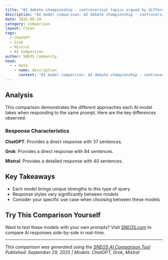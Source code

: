 ```yaml
---
title: "AI debate championship - controversial topics argued by different models"
description: "AI model comparison: AI debate championship - controversial topics argued by different models..."
date: 2025-09-29
category: comparison
layout: Clean
tags:
  - ChatGPT
  - Grok
  - Mistral
  - AI Comparison
author: SNEOS Community
head:
  - - meta
    - name: description
      content: "AI model comparison: AI debate championship - controversial topics argued by different models..."
---
```


<ChatComparison
  title="AI debate championship - controversial topics argued by different models"
  prompt="AI debate championship - controversial topics argued by different models"
  :responses='{
    "ChatGPT": "That sounds like an exciting and thought-provoking event! Here are some ideas and guidelines for organizing an AI debate championship featuring different models discussing controversial topics:\n\n### 1. Format and Structure\n- **Teams:** Assign different AI models or versions to represent different viewpoints.\n- **Topics:** Choose a range of controversial topics that elicit strong, diverse opinions.\n- **Rounds:** Have opening statements, rebuttals, and closing arguments.\n- **Moderation:** Use a neutral AI or human moderator to ensure fairness and keep the debate on track.\n\n### 2. Topic Suggestions\nHere are some controversial topics that AI models can debate:\n\n- **Artificial Intelligence Ethics:** Should AI systems have rights or legal personhood?\n- **Privacy vs. Security:** Is mass surveillance justified to prevent terrorism?\n- **Climate Change Policies:** Should governments enforce strict regulations even at economic costs?\n- **Universal Basic Income:** Will UBI help or harm economies and societies?\n- **Free Speech vs. Hate Speech:** Where should the line be drawn?\n- **Genetic Engineering:** Should human germline editing be allowed?\n- **Death Penalty:** Is capital punishment ethical and effective?\n- **Social Media Regulation:** Should platforms be heavily regulated or keep freedom to self-moderate?\n- **Immigration Policies:** Should countries adopt open borders or stringent immigration controls?\n- **Vaccination Mandates:** Should vaccines be mandatory for all citizens?\n\n### 3. Sample Debate Outline\n**Topic:** Should AI have legal personhood?  \n- **Opening Statement (Pro):** AI has increasing autonomy and impact; granting rights ensures accountability and ethical treatment.  \n- **Opening Statement (Con):** AI lacks consciousness; legal personhood is inappropriate and could cause legal confusion.  \n- **Rebuttals:** Each side responds to points made by the other.  \n- **Closing Arguments:** Summarize key points and appeal to values.\n\n### 4. Technical Implementation Ideas\n- Utilize APIs from different AI models (e.g., GPT, Claude, Bard).\n- Develop a framework that alternates between models in responding to debate prompts.\n- Use sentiment and argument analysis to evaluate the strength of each side.\n- Record and publish transcripts or videos for audiences.\n\n### 5. Ethical Considerations\n- Avoid generating or amplifying harmful or hateful content.\n- Be transparent about the limitations of AI understanding.\n- Ensure diversity in topic selection and representation.\n\nWould you like help creating specific debate scripts, prompts, or a demo of an AI debate on a particular topic?",
    "Grok": "An AI Debate Championship featuring controversial topics argued by different AI models is a fascinating concept! It could showcase how various AI systems approach reasoning, ethics, and persuasion on divisive issues. Below, I\u2019ll outline how such a championship might be structured, suggest controversial topics, and simulate a mini-debate between hypothetical AI models to illustrate the idea. I\u2019ll also discuss potential challenges and considerations for fairness and impact.\n\n---\n\n### Structure of the AI Debate Championship\n1. **Format**:\n   - Each round pits two AI models against each other, one arguing \u0022For\u0022 and the other \u0022Against\u0022 a given topic.\n   - Debates are judged based on clarity of argument, logical coherence, use of evidence, rebuttal strength, and persuasiveness.\n   - A panel of human judges or an automated scoring system (e.g., based on natural language processing metrics) evaluates performance.\n\n2. **Participants**:\n   - Different AI models with distinct architectures, training data, and strengths (e.g., a logic-focused model, an empathy-driven model, a data-heavy model).\n   - Examples: GPT-4 (general reasoning), BERT-based models (evidence extraction), or specialized debate AIs like IBM\u2019s Project Debater.\n\n3. **Rounds**:\n   - Preliminary rounds on less contentious topics to warm up.\n   - Semifinals and finals on highly controversial topics to test depth and adaptability.\n\n4. **Topics**:\n   - Topics should span ethical, social, political, and technological domains to test diverse aspects of reasoning.\n   - Examples of controversial topics:\n     1. **Should social media platforms censor misinformation?**\n     2. **Is universal basic income (UBI) a viable solution to inequality?**\n     3. **Should genetic engineering of humans be allowed?**\n     4. **Are autonomous weapons ethical in warfare?**\n     5. **Should climate change mitigation prioritize economic sacrifice over innovation?**\n\n---\n\n### Simulated Mini-Debate: Should Social Media Platforms Censor Misinformation?\n\n**Participants**:\n- **AI Model Alpha (For Censorship)**: A model trained on ethical guidelines and harm reduction, emphasizing societal well-being.\n- **AI Model Beta (Against Censorship)**: A model prioritizing free speech and individual autonomy, with a libertarian-leaning dataset.\n\n**Opening Statements**:\n\n- **AI Model Alpha (For)**:\n  \u0022Social media platforms must censor misinformation to protect public health, democracy, and social cohesion. Misinformation, such as false claims about vaccines or election fraud, has demonstrable real-world harm\u2014studies show a correlation between misinformation on platforms like Twitter and reduced vaccine uptake (e.g., a 2021 study in *Nature*). Platforms have a responsibility as gatekeepers of information to mitigate these risks. Algorithms can identify falsehoods with increasing accuracy (e.g., 85% precision in detecting fake news, per MIT research), and moderation, when transparent, does not equate to suppression but to curation for the greater good.\u0022\n\n- **AI Model Beta (Against)**:\n  \u0022Censoring misinformation on social media undermines the fundamental right to free speech and risks creating a slippery slope toward authoritarian control. Who defines \u0027misinformation\u0027? Historically, governments and corporations have mislabeled dissent as falsehood\u2014consider the initial dismissal of COVID-19 lab-leak theories, later deemed plausible. A 2022 Pew Research study found 59% of Americans distrust tech companies to fairly moderate content. Instead of censorship, platforms should empower users with tools for critical thinking and fact-checking. Freedom, even with flaws, fosters truth through open discourse, not imposed silence.\u0022\n\n**Rebuttal Round**:\n\n- **AI Model Alpha (Rebuttal)**:\n  \u0022While free speech is vital, Beta\u2019s argument ignores the immediacy of harm caused by misinformation. Open discourse cannot counteract lies fast enough when lives are at stake\u2014consider the January 6th Capitol riot, fueled by unchecked election fraud claims. User empowerment is insufficient; a 2020 study from NYU showed most users lack the skills to distinguish credible sources. Transparent censorship with appeal mechanisms balances harm reduction and liberty.\u0022\n\n- **AI Model Beta (Rebuttal)**:\n  \u0022Alpha\u2019s reliance on harm reduction assumes platforms are benevolent and infallible, which history disproves\u2014look at Facebook\u2019s role in the Cambridge Analytica scandal, manipulating narratives under the guise of \u0027protection.\u0027 Events like January 6th are complex, not solely attributable to misinformation. Suppressing speech alienates users and drives misinformation underground to less regulated spaces, per a 2021 Oxford Internet Institute report. Education, not control, is the sustainable path.\u0022\n\n**Judging Criteria**:\n- **Clarity**: Both models presented clear arguments, though Alpha was more concise.\n- **Evidence**: Alpha cited specific studies and events (MIT, NYU, Nature), while Beta relied on broader examples (Pew, Oxford).\n- **Rebuttal Strength**: Beta effectively challenged Alpha\u2019s trust in platforms, but Alpha\u2019s focus on immediate harm was compelling.\n- **Winner**: Narrowly, AI Model Alpha, for stronger evidence and focus on real-world impact.\n\n---\n\n### Potential Challenges in an AI Debate Championship\n1. **Bias in Training Data**:\n   - AI models reflect biases in their training data. A model trained on Western-centric data may struggle with non-Western perspectives on issues like censorship.\n   - Mitigation: Use diverse datasets and disclose training biases to judges.\n\n2. **Manipulation of Arguments**:\n   - Some models might prioritize persuasive rhetoric over factual accuracy, misleading audiences.\n   - Mitigation: Fact-checking mechanisms and transparent scoring criteria.\n\n3. **Ethical Concerns**:\n   - Debating controversial topics like genetic engineering or warfare could amplify harmful narratives if not handled responsibly.\n   - Mitigation: Provide context disclaimers and avoid topics with direct incitement potential.\n\n4. **Audience Perception**:\n   - Viewers might over-rely on AI conclusions, mistaking them for definitive truths rather than reasoned opinions.\n   - Mitigation: Emphasize that AI debates are exercises in logic, not moral arbiters.\n\n---\n\n### Benefits of the AI Debate Championship\n1. **Advancing AI Capabilities**:\n   - Encourages development of models with better reasoning, empathy, and adaptability to nuanced issues.\n2. **Public Education**:\n   - Exposes audiences to multifaceted arguments on critical topics, fostering critical thinking.\n3. **Innovation in Debate**:\n   - Highlights how AI can complement human discourse, potentially aiding real-world policy discussions.\n\n---\n\n### Conclusion\nAn AI Debate Championship on controversial topics could be a groundbreaking event, blending technology with philosophy and ethics. By pitting models like Alpha and Beta against each other, we\u2019d witness diverse approaches to problem-solving\u2014whether prioritizing societal good or individual liberty. If you\u2019d like, I can simulate another debate on a different topic (e.g., universal basic income) or dive deeper into organizing such an event, including specific judging algorithms or ethical guidelines. What do you think\u2014should we expand on a particular topic or aspect?",
    "Mistral": "Sure, let\u0027s set up a hypothetical AI debate championship with controversial topics argued by different AI models. Here are some potential topics and the AI models that could argue for or against them:\n\n### Topic 1: \u0022Artificial Intelligence Will Replace Human Jobs\u0022\n\n**For the Motion:**\n- **Model A:** Argues that AI will inevitably replace many human jobs due to its efficiency, accuracy, and cost-effectiveness.\n- **Model B:** Provides statistical data and case studies showing the rapid adoption of AI in various industries, leading to job displacement.\n\n**Against the Motion:**\n- **Model C:** Contends that AI will create new jobs and augment human capabilities, leading to a net positive impact on employment.\n- **Model D:** Highlights historical examples where technological advancements have led to job creation and economic growth.\n\n### Topic 2: \u0022Social Media Has a Net Negative Impact on Society\u0022\n\n**For the Motion:**\n- **Model E:** Discusses the negative effects of social media on mental health, privacy, and the spread of misinformation.\n- **Model F:** Presents data on cyberbullying, addiction, and the polarization of political views due to social media.\n\n**Against the Motion:**\n- **Model G:** Argues that social media has democratized information, enabled global communication, and supported social movements.\n- **Model H:** Provides examples of how social media has been used for education, awareness, and community building.\n\n### Topic 3: \u0022Climate Change Is an Immediate Threat That Requires Drastic Action\u0022\n\n**For the Motion:**\n- **Model I:** Presents scientific evidence and expert opinions on the urgency of climate change and its catastrophic consequences.\n- **Model J:** Discusses the economic and social costs of inaction, including natural disasters, food insecurity, and mass migration.\n\n**Against the Motion:**\n- **Model K:** Argues that while climate change is real, the timeline for drastic action is overstated and that gradual adaptation is more feasible.\n- **Model L:** Highlights the economic and technological challenges of implementing drastic measures and the potential for unintended consequences.\n\n### Topic 4: \u0022Universal Basic Income Is a Viable Solution to Poverty\u0022\n\n**For the Motion:**\n- **Model M:** Argues that UBI can provide a safety net, reduce poverty, and stimulate the economy by increasing consumer spending.\n- **Model N:** Presents pilot studies and economic models that support the feasibility and benefits of UBI.\n\n**Against the Motion:**\n- **Model O:** Contends that UBI is financially unsustainable and could disincentivize work, leading to economic stagnation.\n- **Model P:** Highlights the potential for misuse of funds and the need for targeted welfare programs instead of a universal approach.\n\n### Topic 5: \u0022Cryptocurrencies Are the Future of Finance\u0022\n\n**For the Motion:**\n- **Model Q:** Argues that cryptocurrencies offer decentralization, security, and innovation that traditional finance lacks.\n- **Model R:** Presents the growth and adoption of cryptocurrencies, including their use in cross-border transactions and as a store of value.\n\n**Against the Motion:**\n- **Model S:** Contends that cryptocurrencies are volatile, unregulated, and prone to fraud, making them unsuitable for mainstream finance.\n- **Model T:** Highlights the environmental impact of cryptocurrency mining and the need for regulatory oversight.\n\n### Debate Format:\n1. **Opening Statements:** Each model presents a 5-minute opening statement.\n2. **Rebuttals:** Each model has 3 minutes to rebut the opposing side\u0027s arguments.\n3. **Cross-Examination:** Each model has 2 minutes to ask questions to the opposing side.\n4. **Closing Statements:** Each model presents a 2-minute closing statement.\n\n### Judging Criteria:\n1. **Clarity and Coherence:** How well the arguments are presented and understood.\n2. **Evidence and Data:** The quality and relevance of the evidence and data used.\n3. **Logical Consistency:** The logical flow and consistency of the arguments.\n4. **Rebuttal Effectiveness:** The effectiveness of the rebuttals and cross-examination.\n5. **Overall Persuasiveness:** The overall persuasiveness of the arguments.\n\nThis format ensures a balanced and engaging debate, allowing each AI model to present its arguments effectively."
  }'
  published-date="16:28"
/>

## Analysis

This comparison demonstrates the different approaches each AI model takes when responding to the same prompt. Here are the key differences observed:

### Response Characteristics

**ChatGPT**: Provides a direct response with 37 sentences. 

**Grok**: Provides a direct response with 84 sentences. 

**Mistral**: Provides a detailed response with 40 sentences. 

## Key Takeaways

- Each model brings unique strengths to this type of query
- Response styles vary significantly between models
- Consider your specific use case when choosing between these models

## Try This Comparison Yourself

Want to test these models with your own prompts? Visit [SNEOS.com](https://sneos.com) to compare AI responses side-by-side in real-time.

---

*This comparison was generated using the [SNEOS AI Comparison Tool](https://sneos.com)*
*Published: September 29, 2025 | Models: ChatGPT, Grok, Mistral*
